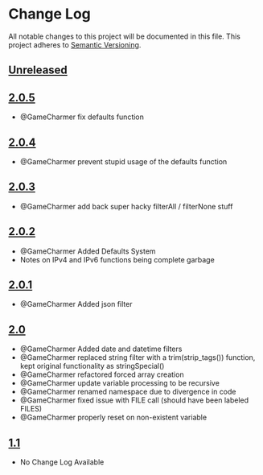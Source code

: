 
# Change Log
All notable changes to this project will be documented in this file.
This project adheres to [Semantic Versioning](http://semver.org/).

## [Unreleased](https://github.com/KongHack/Globals)



## [2.0.5](https://github.com/KongHack/Globals/releases/tag/2.0.5)
 - @GameCharmer fix defaults function


## [2.0.4](https://github.com/KongHack/Globals/releases/tag/2.0.4)
 - @GameCharmer prevent stupid usage of the defaults function


## [2.0.3](https://github.com/KongHack/Globals/releases/tag/2.0.3)
 - @GameCharmer add back super hacky filterAll / filterNone stuff


## [2.0.2](https://github.com/KongHack/Globals/releases/tag/2.0.2)
 - @GameCharmer Added Defaults System
 - Notes on IPv4 and IPv6 functions being complete garbage
 

## [2.0.1](https://github.com/KongHack/Globals/releases/tag/2.0.1)
 - @GameCharmer Added json filter
 

## [2.0](https://github.com/KongHack/Globals/releases/tag/2.0)
 - @GameCharmer Added date and datetime filters
 - @GameCharmer replaced string filter with a trim(strip_tags()) function, kept original functionality as stringSpecial()
 - @GameCharmer refactored forced array creation
 - @GameCharmer update variable processing to be recursive
 - @GameCharmer renamed namespace due to divergence in code
 - @GameCharmer fixed issue with FILE call (should have been labeled FILES)
 - @GameCharmer properly reset on non-existent variable



## [1.1](https://github.com/KongHack/Globals/releases/tag/1.1)
 - No Change Log Available 